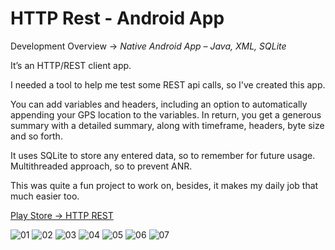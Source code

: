 # HTTP Rest - Android App

Development Overview -> *Native Android App – Java, XML, SQLite*

It’s an HTTP/REST client app.

I needed a tool to help me test some REST api calls, so I've created this app.

You can add variables and headers, including an option to automatically appending your GPS location to the variables. In return, you get a generous summary with a detailed summary, along with timeframe, headers, byte size and so forth.

It uses SQLite to store any entered data, so to remember for future usage. Multithreaded approach, so to prevent ANR.

This was quite a fun project to work on, besides, it makes my daily job that much easier too.

[Play Store -> HTTP REST](https://play.google.com/store/apps/details?id=com.http_s.rest)

![01](https://user-images.githubusercontent.com/28379115/184137708-b574734f-6f71-4884-807d-2ba11c690b43.jpg)
![02](https://user-images.githubusercontent.com/28379115/184137717-4066e2fd-ea39-4ea8-816d-cfd8cfa87fe9.jpg)
![03](https://user-images.githubusercontent.com/28379115/184137719-833061bc-c23d-4c43-bacc-863f258e3370.jpg)
![04](https://user-images.githubusercontent.com/28379115/184137725-a1f1cfaa-bccb-4273-8d38-0751da690beb.jpg)
![05](https://user-images.githubusercontent.com/28379115/184137727-a7e7ba3a-1c14-417a-915c-cf76a7050218.jpg)
![06](https://user-images.githubusercontent.com/28379115/184137731-9bd0e907-eace-4f07-b14a-6cdd4e7a0e49.jpg)
![07](https://user-images.githubusercontent.com/28379115/184137734-d5ed4981-718a-4850-8ebb-03237bb39278.jpg)

